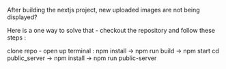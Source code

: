 After building the nextjs project, new uploaded images are not being displayed? 

Here is a one way to solve that - checkout the repository and follow these steps :

clone repo - 
            open up terminal : npm install -> npm run build -> npm start
            cd public_server -> npm install -> npm run public-server
